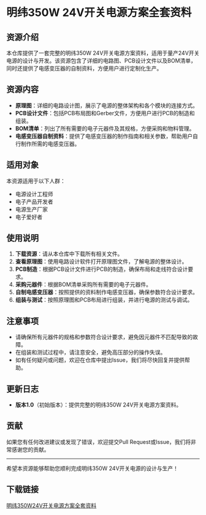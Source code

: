 # 明纬350W 24V开关电源方案全套资料

## 资源介绍

本仓库提供了一套完整的明纬350W 24V开关电源方案资料，适用于量产24V开关电源的设计与开发。该资源包含了详细的电路图、PCB设计文件以及BOM清单，同时还提供了电感变压器的自制资料，方便用户进行定制化生产。

## 资源内容

- **原理图**：详细的电路设计图，展示了电源的整体架构和各个模块的连接方式。
- **PCB设计文件**：包括PCB布局图和Gerber文件，方便用户进行PCB的制造和组装。
- **BOM清单**：列出了所有需要的电子元器件及其规格，方便采购和物料管理。
- **电感变压器自制资料**：提供了电感变压器的制作指南和相关参数，帮助用户自行制作所需的电感变压器。

## 适用对象

本资源适用于以下人群：

- 电源设计工程师
- 电子产品开发者
- 电源生产厂家
- 电子爱好者

## 使用说明

1. **下载资源**：请从本仓库中下载所有相关文件。
2. **查看原理图**：使用电路设计软件打开原理图文件，了解电源的整体设计。
3. **PCB制造**：根据PCB设计文件进行PCB的制造，确保布局和走线符合设计要求。
4. **采购元器件**：根据BOM清单采购所有需要的电子元器件。
5. **自制电感变压器**：按照提供的资料制作电感变压器，确保参数符合设计要求。
6. **组装与测试**：按照原理图和PCB布局进行组装，并进行电源的测试与调试。

## 注意事项

- 请确保所有元器件的规格和参数符合设计要求，避免因元器件不匹配导致的故障。
- 在组装和测试过程中，请注意安全，避免高压部分的操作失误。
- 如有任何疑问或问题，欢迎在仓库中提出Issue，我们将尽快回复并提供帮助。

## 更新日志

- **版本1.0**（初始版本）：提供完整的明纬350W 24V开关电源方案资料。

## 贡献

如果您有任何改进建议或发现了错误，欢迎提交Pull Request或Issue，我们将非常感谢您的贡献。

---

希望本资源能够帮助您顺利完成明纬350W 24V开关电源的设计与生产！

## 下载链接

[明纬350W24V开关电源方案全套资料](https://pan.quark.cn/s/de165656a582)